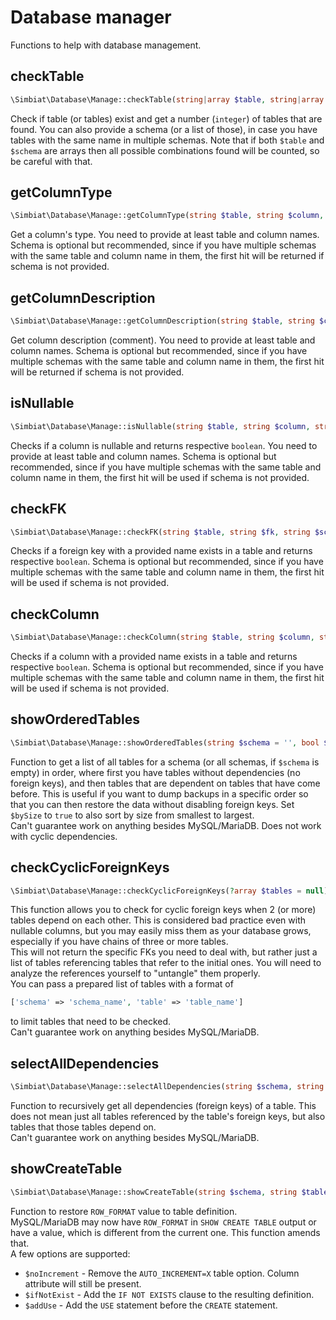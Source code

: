 # Database manager

Functions to help with database management.

## checkTable

```php
\Simbiat\Database\Manage::checkTable(string|array $table, string|array $schema = '');
```

Check if table (or tables) exist and get a number (`integer`) of tables that are found. You can also provide a schema (or a list of those), in case you have tables with the same name in multiple schemas. Note that if both `$table` and `$schema` are arrays then all possible combinations found will be counted, so be careful with that.

## getColumnType

```php
\Simbiat\Database\Manage::getColumnType(string $table, string $column, string $schema = '');
```

Get a column's type. You need to provide at least table and column names. Schema is optional but recommended, since if you have multiple schemas with the same table and column name in them, the first hit will be returned if schema is not provided.

## getColumnDescription

```php
\Simbiat\Database\Manage::getColumnDescription(string $table, string $column, string $schema = '');
```

Get column description (comment). You need to provide at least table and column names. Schema is optional but recommended, since if you have multiple schemas with the same table and column name in them, the first hit will be returned if schema is not provided.

## isNullable

```php
\Simbiat\Database\Manage::isNullable(string $table, string $column, string $schema = '');
```

Checks if a column is nullable and returns respective `boolean`. You need to provide at least table and column names. Schema is optional but recommended, since if you have multiple schemas with the same table and column name in them, the first hit will be used if schema is not provided.

## checkFK

```php
\Simbiat\Database\Manage::checkFK(string $table, string $fk, string $schema = '');
```

Checks if a foreign key with a provided name exists in a table and returns respective `boolean`. Schema is optional but recommended, since if you have multiple schemas with the same table and column name in them, the first hit will be used if schema is not provided.

## checkColumn

```php
\Simbiat\Database\Manage::checkColumn(string $table, string $column, string $schema = '');
```

Checks if a column with a provided name exists in a table and returns respective `boolean`. Schema is optional but recommended, since if you have multiple schemas with the same table and column name in them, the first hit will be used if schema is not provided.

## showOrderedTables

```php
\Simbiat\Database\Manage::showOrderedTables(string $schema = '', bool $bySize = false);
```

Function to get a list of all tables for a schema (or all schemas, if `$schema` is empty) in order, where first you have tables without dependencies (no foreign keys), and then tables that are dependent on tables that have come before. This is useful if you want to dump backups in a specific order so that you can then restore the data without disabling foreign keys. Set `$bySize` to `true` to also sort by size from smallest to largest.  
Can't guarantee work on anything besides MySQL/MariaDB. Does not work with cyclic dependencies.

## checkCyclicForeignKeys

```php
\Simbiat\Database\Manage::checkCyclicForeignKeys(?array $tables = null)
```

This function allows you to check for cyclic foreign keys when 2 (or more) tables depend on each other. This is considered bad practice even with nullable columns, but you may easily miss them as your database grows, especially if you have chains of three or more tables.  
This will not return the specific FKs you need to deal with, but rather just a list of tables referencing tables that refer to the initial ones.  You will need to analyze the references yourself to "untangle" them properly.  
You can pass a prepared list of tables with a format of

```php
['schema' => 'schema_name', 'table' => 'table_name']
```

to limit tables that need to be checked.  
Can't guarantee work on anything besides MySQL/MariaDB.

## selectAllDependencies

```php
\Simbiat\Database\Manage::selectAllDependencies(string $schema, string $table);
```

Function to recursively get all dependencies (foreign keys) of a table. This does not mean just all tables referenced by the table's foreign keys, but also tables that those tables depend on.  
Can't guarantee work on anything besides MySQL/MariaDB.

## showCreateTable

```php
\Simbiat\Database\Manage::showCreateTable(string $schema, string $table, bool $noIncrement = true, bool $ifNotExist = false, bool $addUse = false);
```

Function to restore `ROW_FORMAT` value to table definition.  
MySQL/MariaDB may now have `ROW_FORMAT` in `SHOW CREATE TABLE` output or have a value, which is different from the current one. This function amends that.  
A few options are supported:
- `$noIncrement` - Remove the `AUTO_INCREMENT=X` table option. Column attribute will still be present.
- `$ifNotExist` - Add the `IF NOT EXISTS` clause to the resulting definition.
- `$addUse`  - Add the `USE` statement before the `CREATE` statement.